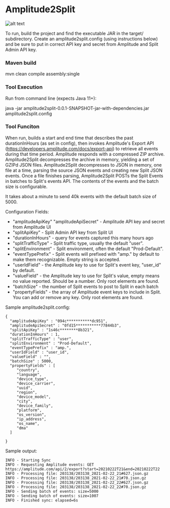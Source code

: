# Amplitude2Split

![alt text](http://www.cortazar-split.com/Amplitude2SplitEventsIntegration.png)

To run, build the project and find the executable JAR in the target/ subdirectory.  Create an amplitude2split.config (using instructions below) and be sure to put in correct API key and secret from Amplitude and Split Admin API key.  

### Maven build

mvn clean compile assembly:single

### Tool Execution

Run from command line (expects Java 11+):

java -jar amplitude2split-0.0.1-SNAPSHOT-jar-with-dependencies.jar amplitude2split.config

### Tool Funciton

When run, builds a start and end time that describes the past durationInHours (as set in config), then invokes Amplitude's Export API (https://developers.amplitude.com/docs/export-api) to retrieve all events during that time period.  Amplitude responds with a compressed ZIP archive.  Amplitude2Split decompresses the archive in memory, yielding a set of GZIPd JSON files.  Amplitude2Split decompresses to JSON in memory, one file at a time, parsing the source JSON events and creating new Split JSON events.  Once a file finishes parsing, Amplitude2Split POSTs the Split Events in batches to Split's events API.  The contents of the events and the batch size is configurable.

It takes about a minute to send 40k events with the default batch size of 5000.

Configuration Fields:
* "amplitudeApiKey" "amplitudeApiSecret" - Amplitude API key and secret from Amplitude UI
* "splitApiKey" - Split Admin API key from Split UI
* "durationInHours" - query for events captured this many hours ago 
* "splitTrafficType" - Split traffic type, usually the default "user".
* "splitEnvironment" - Split environment, often the default "Prod-Default".
* "eventTypePrefix" - Split events will prefixed with "amp." by default to make them recognizable.  Empty string is accepted.
* "userIdField" - the Amplitude key to use for Split's event key, "user_id" by default.
* "valueField" - the Amplitude key to use for Split's value, empty means no value reported.  Should be a number.  Only root elements are found.
* "batchSize" - the number of Split events to post to Split in each batch
* "propertyFields" - the array of Amplitude event keys to include in Split.  You can add or remove any key.  Only root elements are found.

Sample amplitude2split.config:
```
{
  "amplitudeApiKey" : "094c***********dc951",
  "amplitudeApiSecret" : "0fd15***********77844b3",
  "splitApiKey" : "1s46c********8b321",
  "durationInHours" : 1,
  "splitTrafficType" : "user",
  "splitEnvironment" : "Prod-Default",
  "eventTypePrefix" : "amp.",
  "userIdField" : "user_id",
  "valueField" : "",
  "batchSize" : 5000,
  "propertyFields" : [
  	 "country", 
  	 "language", 
  	 "device_type", 
  	 "device_carrier", 
  	 "uuid",
	 "region", 
	 "device_model", 
	 "city", 
	 "device_family", 
	 "platform", 
	 "os_version",
	 "ip_address", 
	 "os_name", 
	 "dma"
  ]
  
}
```

Sample output:

```
INFO - Starting Sync
INFO - Requesting Amplitude events: GET https://amplitude.com/api/2/export?start=20210222T21&end=20210222T22 
INFO - Processing file: 203138/203138_2021-02-22_21#627.json.gz 
INFO - Processing file: 203138/203138_2021-02-22_21#70.json.gz 
INFO - Processing file: 203138/203138_2021-02-22_22#627.json.gz 
INFO - Processing file: 203138/203138_2021-02-22_22#70.json.gz 
INFO - Sending batch of events: size=5000
INFO - Sending batch of events: size=1007
INFO - Finished sync: elapsed=6s 
```
